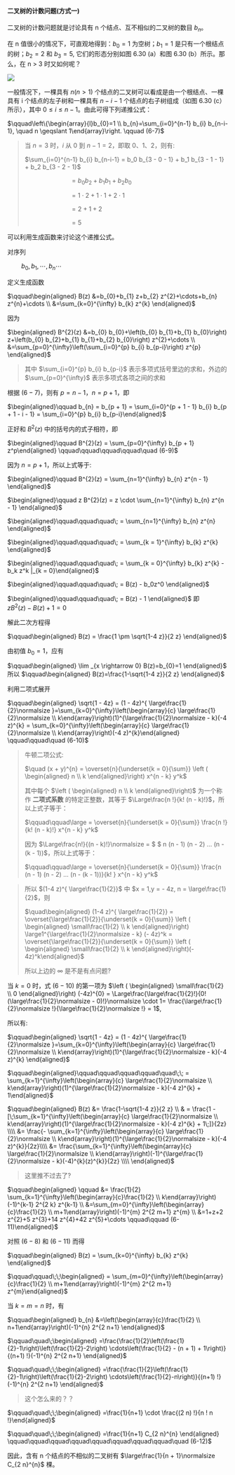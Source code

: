 
#### 二叉树的计数问题(方式一)

二叉树的计数问题就是讨论具有 n 个结点、互不相似的二叉树的数目 $b_n$。

在 n 值很小的情况下，可直观地得到：$b_0 = 1$ 为空树；$b_1 = 1$ 是只有一个根结点的树；$b_2 = 2$ 和 $b_3 = 5$, 它们的形态分别如图 6.30 (a）和图 6.30 (b）所示。那么，在 n > 3 时又如何呢？

![](https://gitee.com/mayundaze/img_bed/raw/master/20200630181546.png)

一般情况下，一棵具有 $n(n > 1)$ 个结点的二叉树可以看成是由一个根结点、一棵具有 i 个结点的左子树和一棵具有 $n - i - 1$ 个结点的右子树组成（如图 6.30 (c）所示），其中 $0 \leq i \leq n - 1$。由此可得下列递推公式：

$\qquad\left\{\begin{array}{l}b_{0}=1 \\ b_{n}=\sum_{i=0}^{n-1} b_{i} b_{n-i-1}, \quad n \geqslant 1\end{array}\right. \qquad (6-7)$

> 当 $n = 3$ 时，$i$ 从 0 到 $n - 1 = 2$，即取 $0、1、2$，则有:
>
> $\sum_{i=0}^{n-1} b_{i} b_{n-i-1} = b_0 b_{3 - 0 - 1} + b_1 b_{3 - 1 - 1} + b_2 b_{3 - 2 - 1}$
>
> $\qquad\qquad\qquad\;\; = b_0 b_2 + b_1 b_1 + b_2 b_0$
> 
> $\qquad\qquad\qquad\;\; = 1 \cdot 2 + 1 \cdot 1 + 2 \cdot 1$
>
> $\qquad\qquad\qquad\;\; = 2 + 1 + 2$
>
> $\qquad\qquad\qquad\;\; = 5$

可以利用生成函数来讨论这个递推公式。

对序列

$\qquad b_{0}, b_{1}, \cdots, b_{n} \cdots$

定义生成函数

$\qquad\begin{aligned} B(z) &=b_{0}+b_{1} z+b_{2} z^{2}+\cdots+b_{n} z^{n}+\cdots \\ &=\sum_{k=0}^{\infty} b_{k} z^{k} \end{aligned}$

因为

$\begin{aligned} B^{2}(z) &=b_{0} b_{0}+\left(b_{0} b_{1}+b_{1} b_{0}\right) z+\left(b_{0} b_{2}+b_{1} b_{1}+b_{2} b_{0}\right) z^{2}+\cdots \\ &=\sum_{p=0}^{\infty}\left(\sum_{i=0}^{p} b_{i} b_{p-i}\right) z^{p} \end{aligned}$

> 其中 $\sum_{i=0}^{p} b_{i} b_{p-i}$ 表示多项式括号里边的求和，外边的 $\sum_{p=0}^{\infty}$ 表示多项式各项之间的求和

根据 $(6-7)$，则有 $p = n - 1$，$n = p + 1$，即

$\begin{aligned}\qquad b_{n} = b_{p + 1} = \sum_{i=0}^{p + 1 - 1} b_{i} b_{p + 1 - i - 1} = \sum_{i=0}^{p} b_{i} b_{p-i}\end{aligned}$

正好和 $B^{2}(z)$ 中的括号内的式子相符，即

$\begin{aligned}\qquad B^{2}(z) = \sum_{p=0}^{\infty} b_{p + 1} z^p\end{aligned} \qquad\qquad\qquad\qquad\quad (6-9)$

因为 $n = p + 1$，所以上式等于:

$\begin{aligned}\qquad B^{2}(z) = \sum_{n=1}^{\infty} b_{n} z^{n - 1} \end{aligned}$

$\begin{aligned}\qquad z B^{2}(z) = z \cdot \sum_{n=1}^{\infty} b_{n} z^{n - 1} \end{aligned}$

$\begin{aligned}\qquad\qquad\quad\; = \sum_{n=1}^{\infty} b_{n} z^{n} \end{aligned}$

$\begin{aligned}\qquad\qquad\quad\; = \sum_{k = 1}^{\infty} b_{k} z^{k} \end{aligned}$

$\begin{aligned}\qquad\qquad\quad\; = \sum_{k = 0}^{\infty} b_{k} z^{k} - b_k z^k |_{k = 0}\end{aligned}$

$\begin{aligned}\qquad\qquad\quad\; = B(z) - b_0z^0 \end{aligned}$

$\begin{aligned}\qquad\qquad\quad\; = B(z) - 1 \end{aligned}$
即
$\qquad z B^{2}(z)-B(z)+1 = 0$

解此二次方程得

$\qquad\begin{aligned} B(z) = \frac{1 \pm \sqrt{1-4 z}}{2 z} \end{aligned}$

由初值 $b_0 = 1$，应有 

$\qquad\begin{aligned} \lim _{x \rightarrow 0} B(z)=b_{0}=1 \end{aligned}$
所以
$\qquad\begin{aligned} B(z)=\frac{1-\sqrt{1-4 z}}{2 z} \end{aligned}$

利用二项式展开

$\qquad\begin{aligned} \sqrt{1 - 4z} = (1 - 4z)^{ \large\frac{1}{2}\normalsize }=\sum_{k=0}^{\infty}\left(\begin{array}{c} \large\frac{1}{2}\normalsize \\ k\end{array}\right)(1)^{\large\frac{1}{2}\normalsize - k}(-4 z)^{k} = \sum_{k=0}^{\infty}\left(\begin{array}{c} \large\frac{1}{2}\normalsize \\ k\end{array}\right)(-4 z)^{k}\end{aligned} \qquad\qquad\quad (6-10)$

> 牛顿二项公式:
>
> $\quad (x + y)^{n} = \overset{n}{\underset{k = 0}{\sum}} \left ( \begin{aligned} n \\ k \end{aligned}\right) x^{n - k} y^k$ 
>
> 其中每个 $\left ( \begin{aligned} n \\ k \end{aligned}\right)$ 为一个称作 **二项式系数** 的特定正整数，其等于 $\Large\frac{n !}{k! (n - k)!}$，所以上式子等于：
>
> $\qquad\qquad\large = \overset{n}{\underset{k = 0}{\sum}} \frac{n !}{k! (n - k)!} x^{n - k} y^k$ 
>
> 因为 $\Large\frac{n!}{(n - k)!}\normalsize = $ $ n (n - 1) (n - 2) ... (n - (k - 1))$，所以上式等于：
>
>$\qquad\qquad\large = \overset{n}{\underset{k = 0}{\sum}} \frac{n (n - 1) (n - 2) ... (n - (k - 1))}{k! } x^{n - k} y^k$ 
>

> 所以 $(1-4 z)^{ \large\frac{1}{2}}$ 中 $x = 1,y = - 4z, n = \large\frac{1}{2}$，则 
>
> $\quad\begin{aligned} (1-4 z)^{ \large\frac{1}{2}} = \overset{\large\frac{1}{2}}{\underset{k = 0}{\sum}} \left ( \begin{aligned} \small\frac{1}{2} \\ k \end{aligned}\right) \large1^{\large\frac{1}{2}\normalsize - k} (- 4z)^k = \overset{\large\frac{1}{2}}{\underset{k = 0}{\sum}} \left ( \begin{aligned} \small\frac{1}{2} \\ k \end{aligned}\right)(- 4z)^k\end{aligned}$
>
> 所以上边的 $\infty$ 是不是有点问题?

当 $k = 0$ 时，式 $(6 - 10)$ 的第一项为 $\left ( \begin{aligned} \small\frac{1}{2} \\ 0 \end{aligned}\right) (-4z)^{0} = \Large\frac{\large\frac{1}{2}!}{0! (\large\frac{1}{2}\normalsize - 0)!}\normalsize \cdot 1= \frac{\large\frac{1}{2}\normalsize !}{\large\frac{1}{2}\normalsize !} = 1$, 

所以有:

$\qquad\begin{aligned} \sqrt{1 - 4z} = (1 - 4z)^{ \large\frac{1}{2}\normalsize }=\sum_{k=0}^{\infty}\left(\begin{array}{c} \large\frac{1}{2}\normalsize \\ k\end{array}\right)(1)^{\large\frac{1}{2}\normalsize - k}(-4 z)^{k} \end{aligned}$

$\qquad\begin{aligned}\qquad\qquad\qquad\qquad\quad\;\; = \sum_{k=1}^{\infty}\left(\begin{array}{c} \large\frac{1}{2}\normalsize \\ k\end{array}\right)(1)^{\large\frac{1}{2}\normalsize - k}(-4 z)^{k} + 1\end{aligned}$

$\qquad\begin{aligned} B(z) &= \frac{1-\sqrt{1-4 z}}{2 z} \\ & = \frac{1 - [\;\sum_{k=1}^{\infty}\left(\begin{array}{c} \large\frac{1}{2}\normalsize \\ k\end{array}\right)(1)^{\large\frac{1}{2}\normalsize - k}(-4 z)^{k} + 1\;]}{2z} \\\\ &= \frac{- \sum_{k=1}^{\infty}\left(\begin{array}{c} \large\frac{1}{2}\normalsize \\ k\end{array}\right)(1)^{\large\frac{1}{2}\normalsize - k}(-4 z)^{k}}{2z}\\\\ &= \frac{\sum_{k=1}^{\infty}\left(\begin{array}{c} \large\frac{1}{2}\normalsize \\ k\end{array}\right)(-1)^{\large\frac{1}{2}\normalsize - k}(-4)^{k}(z)^{k}}{2z} \\\\ \end{aligned}$

> 这里推不过去了?

$\qquad\begin{aligned} \qquad &= \frac{1}{2} \sum_{k=1}^{\infty}\left(\begin{array}{c}\frac{1}{2} \\ k\end{array}\right)(-1)^{k-1} 2^{2 k} z^{k-1} \\ &=\sum_{m=0}^{\infty}\left(\begin{array}{c}\frac{1}{2} \\ m+1\end{array}\right)(-1)^{m} 2^{2 m+1} z^{m} \\ &=1+z+2 z^{2}+5 z^{3}+14 z^{4}+42 z^{5}+\cdots \qquad\qquad (6-11)\end{aligned}$

对照 $(6-8)$ 和 $(6-11)$ 而得

$\qquad\begin{aligned} B(z) = \sum_{k=0}^{\infty} b_{k} z^{k} \end{aligned}$

$\qquad\qquad\;\;\begin{aligned} = \sum_{m=0}^{\infty}\left(\begin{array}{c}\frac{1}{2} \\ m+1\end{array}\right)(-1)^{m} 2^{2 m+1} z^{m}\end{aligned}$

当 $k = m = n$ 时，有

$\qquad\begin{aligned} b_{n} &=\left(\begin{array}{c}\frac{1}{2} \\ n+1\end{array}\right)(-1)^{n} 2^{2 n+1} \end{aligned}$

$\qquad\quad\;\begin{aligned} =\frac{\frac{1}{2}\left(\frac{1}{2}-1\right)\left(\frac{1}{2}-2\right) \cdots\left(\frac{1}{2} - (n + 1) + 1\right)}{(n+1) !}(-1)^{n} 2^{2 n+1} \end{aligned}$

$\qquad\quad\;\;\begin{aligned} =\frac{\frac{1}{2}\left(\frac{1}{2}-1\right)\left(\frac{1}{2}-2\right) \cdots\left(\frac{1}{2}-n\right)}{(n+1) !}(-1)^{n} 2^{2 n+1} \end{aligned}$

> 这个怎么来的？？

$\qquad\quad\;\;\begin{aligned} =\frac{1}{n+1} \cdot \frac{(2 n) !}{n ! n !}\end{aligned}$

$\qquad\quad\;\;\begin{aligned} =\frac{1}{n+1} C_{2 n}^{n} \end{aligned} \qquad\qquad\qquad\qquad\qquad\qquad\qquad\qquad\quad (6-12)$

因此，含有 n 个结点的不相似的二叉树有 $\large\frac{1}{n + 1}\normalsize C_{2 n}^{n}$ 棵。
